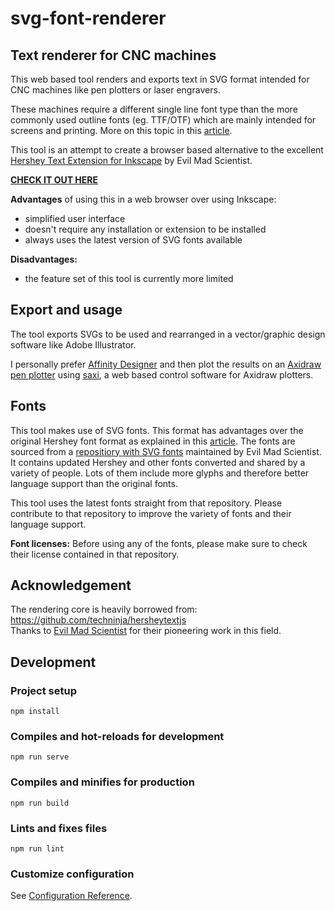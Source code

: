 # svg-font-renderer

## Text renderer for CNC machines

This web based tool renders and exports text in SVG format intended for CNC machines like pen plotters or laser engravers.

These machines require a different single line font type than the more commonly used outline fonts (eg. TTF/OTF) which are mainly intended for screens and printing. More on this topic in this [article](https://www.evilmadscientist.com/2011/hershey-text-an-inkscape-extension-for-engraving-fonts/).

This tool is an attempt to create a browser based alternative to the excellent [Hershey Text Extension for Inkscape](https://wiki.evilmadscientist.com/Hershey_Text) by Evil Mad Scientist. 

[**CHECK IT OUT HERE**](https://jvolker.github.io/svg-font-renderer/)

**Advantages** of using this in a web browser over using Inkscape:
- simplified user interface
- doesn't require any installation or extension to be installed
- always uses the latest version of SVG fonts available

**Disadvantages:**
- the feature set of this tool is currently more limited

## Export and usage

The tool exports SVGs to be used and rearranged in a vector/graphic design software like Adobe Illustrator. 

I personally prefer [Affinity Designer](https://affinity.serif.com/en-gb/designer/) and then plot the results on an [Axidraw pen plotter](https://axidraw.com/) using [saxi](https://github.com/nornagon/saxi/), a web based control software for Axidraw plotters.


## Fonts

This tool makes use of SVG fonts. This format has advantages over the original Hershey font format as explained in this [article](https://www.evilmadscientist.com/2019/hershey-text-v30/). The fonts are sourced from a [repositiory with SVG fonts](https://gitlab.com/oskay/svg-fonts) maintained by Evil Mad Scientist. It contains updated Hershey and other fonts converted and shared by a variety of people. Lots of them include more glyphs and therefore better language support than the original fonts.

This tool uses the latest fonts straight from that repository. Please contribute to that repository to improve the variety of fonts and their language support.

**Font licenses:** Before using any of the fonts, please make sure to check their license contained in that repository.

## Acknowledgement

The rendering core is heavily borrowed from: https://github.com/techninja/hersheytextjs  
Thanks to [Evil Mad Scientist](https://www.evilmadscientist.com/) for their pioneering work in this field.

## Development

### Project setup
```
npm install
```

### Compiles and hot-reloads for development
```
npm run serve
```

### Compiles and minifies for production
```
npm run build
```

### Lints and fixes files
```
npm run lint
```

### Customize configuration
See [Configuration Reference](https://cli.vuejs.org/config/).
